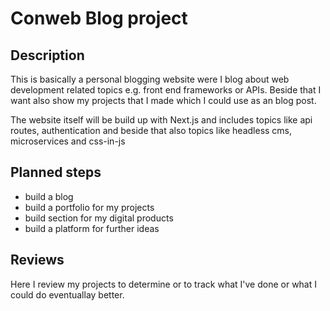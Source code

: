 # Conweb Blog project

## Description
This is basically a personal blogging website were I blog about web development related topics e.g. front end frameworks or APIs. Beside that I want also show my projects that I made which I could use as an blog post.

The website itself will be build up with Next.js and includes topics like api routes, authentication and beside that also topics like headless cms, microservices and css-in-js

## Planned steps

- build a blog
- build a portfolio for my projects
- build section for my digital products
- build a platform for further ideas

## Reviews
Here I review my projects to determine or to track what I've done or what I could do eventuallay better.
